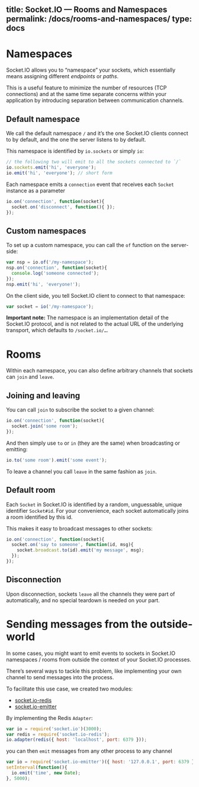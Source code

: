 title: Socket.IO  —  Rooms and Namespaces
permalink: /docs/rooms-and-namespaces/
type: docs
---

# Namespaces

Socket.IO allows you to “namespace” your sockets, which essentially means assigning different *endpoints* or *paths*.

This is a useful feature to minimize the number of resources (TCP connections) and at the same time separate concerns within your application by introducing separation between communication channels.

## Default namespace

We call the default namespace `/` and it’s the one Socket.IO clients connect to by default, and the one the server listens to by default.

This namespace is identified by `io.sockets` or simply `io`:

```js
// the following two will emit to all the sockets connected to `/`
io.sockets.emit('hi', 'everyone');
io.emit('hi', 'everyone'); // short form
```

Each namespace emits a `connection` event that receives each `Socket` instance as a parameter

```js
io.on('connection', function(socket){
  socket.on('disconnect', function(){ });
});
```

## Custom namespaces

To set up a custom namespace, you can call the `of` function on the server-side:

```js
var nsp = io.of('/my-namespace');
nsp.on('connection', function(socket){
  console.log('someone connected');
});
nsp.emit('hi', 'everyone!');
```

On the client side, you tell Socket.IO client to connect to that namespace:
```js
var socket = io('/my-namespace');
```

**Important note:** The namespace is an implementation detail of the Socket.IO protocol, and is not related to the actual URL of the underlying transport, which defaults to `/socket.io/…`.

# Rooms

Within each namespace, you can also define arbitrary channels that sockets can `join` and `leave`.

## Joining and leaving

You can call `join` to subscribe the socket to a given channel:

```js
io.on('connection', function(socket){
  socket.join('some room');
});
```

And then simply use `to` or `in` (they are the same) when broadcasting or emitting:

```js
io.to('some room').emit('some event');
```

To leave a channel you call `leave` in the same fashion as `join`.

## Default room

Each `Socket` in Socket.IO is identified by a random, unguessable, unique identifier `Socket#id`. For your convenience, each socket automatically joins a room identified by this id.

This makes it easy to broadcast messages to other sockets:

```js
io.on('connection', function(socket){
  socket.on('say to someone', function(id, msg){
    socket.broadcast.to(id).emit('my message', msg);
  });
});
```

## Disconnection

Upon disconnection, sockets `leave` all the channels they were part of automatically, and no special teardown is needed on your part.

# Sending messages from the outside-world

In some cases, you might want to emit events to sockets in Socket.IO namespaces / rooms from outside the context of your Socket.IO processes.

There’s several ways to tackle this problem, like implementing your own channel to send messages into the process.

To facilitate this use case, we created two modules:

- [socket.io-redis](https://github.com/socketio/socket.io-redis)
- [socket.io-emitter](https://github.com/socketio/socket.io-emitter)

By implementing the Redis `Adapter`:

```js
var io = require('socket.io')(3000);
var redis = require('socket.io-redis');
io.adapter(redis({ host: 'localhost', port: 6379 }));
```

you can then `emit` messages from any other process to any channel

```js
var io = require('socket.io-emitter')({ host: '127.0.0.1', port: 6379 });
setInterval(function(){
  io.emit('time', new Date);
}, 5000);
```
